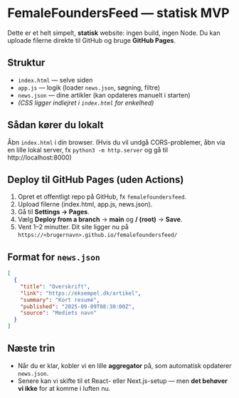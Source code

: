 # FemaleFoundersFeed — statisk MVP

Dette er et helt simpelt, **statisk** website: ingen build, ingen Node. Du kan uploade filerne direkte til GitHub og bruge **GitHub Pages**.

## Struktur
- `index.html` — selve siden
- `app.js` — logik (loader `news.json`, søgning, filtre)
- `news.json` — dine artikler (kan opdateres manuelt i starten)
- *(CSS ligger indlejret i `index.html` for enkelhed)*

## Sådan kører du lokalt
Åbn `index.html` i din browser. (Hvis du vil undgå CORS-problemer, åbn via en lille lokal server, fx `python3 -m http.server` og gå til http://localhost:8000)

## Deploy til GitHub Pages (uden Actions)
1. Opret et offentligt repo på GitHub, fx `femalefoundersfeed`.
2. Upload filerne (index.html, app.js, news.json).
3. Gå til **Settings → Pages**.
4. Vælg **Deploy from a branch** → **main** og **/ (root)** → **Save**.
5. Vent 1–2 minutter. Dit site ligger nu på `https://<brugernavn>.github.io/femalefoundersfeed/`

## Format for `news.json`
```json
[
  {
    "title": "Overskrift",
    "link": "https://eksempel.dk/artikel",
    "summary": "Kort resumé",
    "published": "2025-09-09T08:30:00Z",
    "source": "Mediets navn"
  }
]
```

## Næste trin
- Når du er klar, kobler vi en lille **aggregator** på, som automatisk opdaterer `news.json`.
- Senere kan vi skifte til et React- eller Next.js-setup — men **det behøver vi ikke** for at komme i luften nu.

